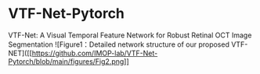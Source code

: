 # VTF-Net-Pytorch
VTF-Net: A Visual Temporal Feature Network for Robust Retinal OCT Image Segmentation
![Figure1：Detailed network structure of our proposed VTF-NET]([[https://github.com/IMOP-lab/VTF-Net-Pytorch/blob/main/figures/Fig2.png]]
